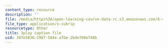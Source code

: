 ```yaml
---
content_type: resource
description: ''
file: /media/https%3A/open-learning-course-data-rc.s3.amazonaws.com/8-421-atomic-and-optical-physics-i-spring-2014/36fe58362987584eafbe26de760ef48b_gA1ZO0xBiYg.srt
file_type: application/x-subrip
resourcetype: Other
title: 3play caption file
uid: 36fe5836-2987-584e-afbe-26de760ef48b
---
```

